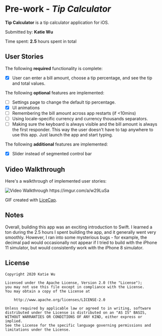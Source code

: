 # Pre-work - *Tip Calculator*

**Tip Calculator** is a tip calculator application for iOS.

Submitted by: **Katie Wu**

Time spent: **2.5** hours spent in total

## User Stories

The following **required** functionality is complete:

* [X] User can enter a bill amount, choose a tip percentage, and see the tip and total values.

The following **optional** features are implemented:
* [ ] Settings page to change the default tip percentage.
* [X] UI animations
* [ ] Remembering the bill amount across app restarts (if <10mins)
* [ ] Using locale-specific currency and currency thousands separators.
* [ ] Making sure the keyboard is always visible and the bill amount is always the first responder. This way the user doesn't have to tap anywhere to use this app. Just launch the app and start typing.

The following **additional** features are implemented:

- [X] Slider instead of segmented control bar

## Video Walkthrough 

Here's a walkthrough of implemented user stories:

<img src='https://i.imgur.com/a/w29LuSa.gif' title='Video Walkthrough' width='' alt='Video Walkthrough' />
https://imgur.com/a/w29LuSa

GIF created with [LiceCap](http://www.cockos.com/licecap/).

## Notes

Overall, building this app was an exciting introduction to Swift. I learned a ton during the 2.5 hours I spent building the app, and it generally went very smoothly. However, I ran into some mysterious bugs - for example, the decimal pad would occasionally not appear if I tried to build with the iPhone 11 simulator, but would consistently work with the iPhone 8 simulator. 

## License

    Copyright 2020 Katie Wu

    Licensed under the Apache License, Version 2.0 (the "License");
    you may not use this file except in compliance with the License.
    You may obtain a copy of the License at

        http://www.apache.org/licenses/LICENSE-2.0

    Unless required by applicable law or agreed to in writing, software
    distributed under the License is distributed on an "AS IS" BASIS,
    WITHOUT WARRANTIES OR CONDITIONS OF ANY KIND, either express or implied.
    See the License for the specific language governing permissions and
    limitations under the License.
